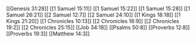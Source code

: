 [[Genesis 31:28]]
[[1 Samuel 15:11]]
[[1 Samuel 15:22]]
[[1 Samuel 15:28]]
[[1 Samuel 26:21]]
[[2 Samuel 12:7]]
[[2 Samuel 24:10]]
[[1 Kings 18:18]]
[[1 Kings 21:20]]
[[1 Chronicles 10:13]]
[[2 Chronicles 16:9]]
[[2 Chronicles 19:2]]
[[2 Chronicles 25:15]]
[[Job 34:18]]
[[Psalms 50:8]]
[[Proverbs 12:8]]
[[Proverbs 19:3]]
[[Matthew 14:3]]
